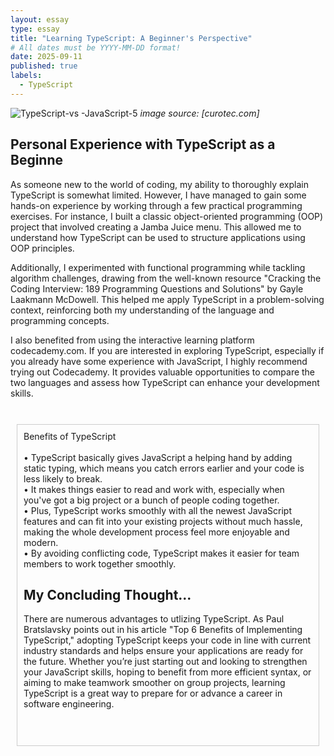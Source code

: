 ```yaml
---
layout: essay
type: essay
title: "Learning TypeScript: A Beginner's Perspective"
# All dates must be YYYY-MM-DD format!
date: 2025-09-11
published: true
labels:
  - TypeScript
---
```



![TypeScript-vs -JavaScript-5](https://github.com/user-attachments/assets/e690681a-49e1-4d96-83c7-ba6ac07bf58a)
*image source: [curotec.com]*


## Personal Experience with TypeScript as a Beginne

As someone new to the world of coding, my ability to thoroughly explain TypeScript is somewhat limited. However, I have managed to gain some hands-on experience by working through a few practical programming exercises. For instance, I built a classic object-oriented programming (OOP) project that involved creating a Jamba Juice menu. This allowed me to understand how TypeScript can be used to structure applications using OOP principles.

Additionally, I experimented with functional programming while tackling algorithm challenges, drawing from the well-known resource "Cracking the Coding Interview: 189 Programming Questions and Solutions" by Gayle Laakmann McDowell. This helped me apply TypeScript in a problem-solving context, reinforcing both my understanding of the language and programming concepts.

I also benefited from using the interactive learning platform codecademy.com. If you are interested in exploring TypeScript, especially if you already have some experience with JavaScript, I highly recommend trying out Codecademy. It provides valuable opportunities to compare the two languages and assess how TypeScript can enhance your development skills.

<br>

<div style="border: 1px solid #ccc; padding: 10px; margin: 10px;">
Benefits of TypeScript
  <br>
  <br>
•	TypeScript basically gives JavaScript a helping hand by adding static typing, which means you catch errors earlier and your code is less likely to break.
  <br>
•	It makes things easier to read and work with, especially when you've got a big project or a bunch of people coding together.
  <br>
•	Plus, TypeScript works smoothly with all the newest JavaScript features and can fit into your existing projects without much hassle, making the whole development process feel more enjoyable and modern.
  <br>
•	By avoiding conflicting code, TypeScript makes it easier for team members to work together smoothly.
  <br>


## My Concluding Thought...

There are numerous advantages to utlizing TypeScript. As Paul Bratslavsky points out in his article "Top 6 Benefits of Implementing TypeScript," adopting TypeScript keeps your code in line with current industry standards and helps ensure your applications are ready for the future. Whether you’re just starting out and looking to strengthen your JavaScript skills, hoping to benefit from more efficient syntax, or aiming to make teamwork smoother on group projects, learning TypeScript is a great way to prepare for or advance a career in software engineering.

<br>

  <br>

